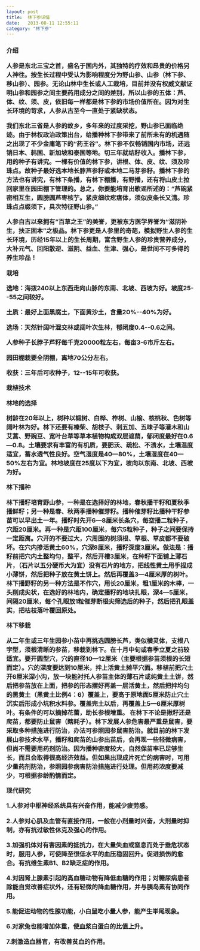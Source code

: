 ```yaml
---
layout: post
title:  林下参详情
date:   2013-08-11 12:55:11
category: "林下参"
---
```


<h3>
介绍

人参是东北三宝之首，盛名于国内外，其独特的疗效和昂贵的价格另人神往。按生长过程中受认为影响程度分为野山参、山参（林下参、移山参）、园参。无论山林中生长或人工栽培，目前并没有权威文献证明山参和园参之间主要药用成分之间的差别，所以山参的五体：芦、体、纹、须、皮，依旧每一样都是林下参的市场价值所在。因为对生长环境的苛求，人参从古至今一直处于紧缺状态。

我们东北三省是人参的故乡，多年来的过度采挖，野山参已面临绝迹。由于林权政治政策出台，给播种林下参带来了前所未有的机遇随之出现了不少金庸笔下的“药王谷”。林下参不仅畅销国内市场，还远销日本、韩国、新加坡和泰国等地。切三年就结籽收入。播林下参，用的种子有讲究。一棵有价值的林下参，讲根、体、皮、纹、须及珍珠点。故种子最好选本地长脖芦参籽或本地二马芽参籽。播林下参的方法也有讲究，有林下条播，有林下棚播，有野播，还有将山皮土拉回家里在园田棚下管理的。总之，你要能培育出歌谣所述的：“芦碗紧密相互生，圆膀圆芦枣核艼。紧皮细纹疙瘩体，须似皮条长又清。珍珠点点缀须下，具次特征野山参。”

人参自古以来拥有“百草之王”的美誉，更被东方医学界誉为“滋阴补生，扶正固本”之极品。林下参更是人参里的奇葩，模拟野生人参的生长环境，历经15年以上的生长周期，富含野生人参的珍贵营养成分，大补元气、回阳散逆、滋阴、益血、生津、强心，是世间不可多得的养生珍品！

栽培

选地：海拨240以上东西走向山脉的东南、北坡、西坡为好。坡度25--55之间较好。

土质：最好上面黑腐土，下面黄沙土，含量20%--40%为好。

选场：天然针阔叶混交林或阔叶次生林，郁闭度0.4--0.6之间。

人参种子长脖子芦籽每千克20000粒左右，每亩3-6市斤左右。

园田棚栽要全阴棚，离地70公分左右。

收获：三年后可收种子，12--15年可收获。

栽植技术

林地的选择

树龄在20年以上，树种以椴树、白桦、柞树、山榆、核桃秋、色树等阔叶林为好。林下还要有榛柴、胡枝子、刺五加、五味子等灌木和山艾蒿、野豌豆、宽叶台草等草本植物构成双层遮荫，郁闭度最好在0.6—0.8。土壤要求有丰富的有机质，要肥沃、疏松、不渍水，土壤温度适宜，蓄水透气性良好。空气湿度是40—80%，土壤湿度在40—50%左右为宜。林地坡度在25度以下为宜，坡向以东南、北坡、西坡为好。

林下播种

林下播籽培育野山参，一种是在选择好的林地，春秋播干籽和夏秋季播鲜籽；另一种是春、秋两季播种催芽籽。播种催芽籽比播种干籽参苗可以早出土一年。播籽时先开6—8厘米长条穴，每空播二粒种子，穴距20厘米。再一种是穴距100厘米，每穴5粒种子，种子之间要保持一定距离。穴开的不要过大，穴周围的树须根、草根、草皮都不要破坏。在穴内掺活黄土60%，穴深8厘米，播籽深度3厘米。做法是：播籽前把穴内土整均匀，整平，然后开槽3厘米，在种籽下面铺上薄石片，（石片以五分硬币大为宜）没有石片的地方，把线性黄土用手捏成小薄饼，然后把种子放在黄土饼上。然后再覆盖3—4厘米厚的树叶。 林下播野籽的另一种方法是不作穴，用长20厘米，粗1厘米的木棒，一头削成尖状，在选好的林地内，确定播籽的地块扎眼，深4—5厘米，间隔20厘米，每个孔眼放1粒催芽断根尖筛选后的种子，然后把孔眼盖实，把枯枝落叶覆回原处。

林下移栽

从二年生或三年生园参小苗中再挑选圆膀长芦，类似横灵体，支根八字型，须根清晰的参苗，移栽到林下。在十月中旬或春季立夏之前较适宜。要开圆型穴，穴的直径10—12厘米（主要根据参苗须根的长短而定）。穴的深度要达到10厘米，拌上活黄土摊平穴面。移植前把穴土开6厘米深小沟，放一块能衬托人参苗主体的薄石片或纯黄土土饼，然后把参苗放在上面，把参的形态摆好再盖一层活黄土，然后把拌均匀的黑黄土（黑黄土比例4：6）覆盖上，要高于原地面5厘米防止穴土沉实后形成小坑积水料参。覆盖完土以后，再覆盖上5—6厘米厚树叶。有条件的可以摘掉花蕾，助长参根增重。 在林下不论是揪籽还是爬苗，都要防止鼠害（瞎耗子）。林下发展人参危害最严重是鼠害，要采取多种措施进行防治，办法可参照园参鼠害防治。就目前的林下发展山参技术水平，播籽和爬苗的山参出苗后，会再现一些轻微病害，但尚不需要用药剂防治。因为播种密度较大，自然保苗率已足够生长，而且会取得很高经济效益。但如果出现成片死亡的病害时，可用少量药剂防治，参照园参病害防治措施进行处理。但用药浓度要减少，可根据参龄酌情而定。

现代研究

1.人参对中枢神经系统具有兴奋作用，能减少疲劳感。

2.人参对心肌及血管有直接作用，一般在小剂量时兴奋，大剂量时抑制，亦有抗过敏性休克及强心的作用。

3.加强机体对有害因素的抵抗力，在大量失血或窒息而处于垂危状态时，服用人参，可使降至很低水平的血压稳固回升。促进损伤的愈合。有抗维生素B1、B2缺乏症的作用。

4.对因肾上腺素引起的高血糖动物有降低血糖的作用；对糖尿病患者除能自觉改善症状外，还有轻微的降血糖作用，并与胰岛素有协同作用。

5.能促进动物的性腺功能，小白鼠吃小量人参，能产生举尾现象。

6.对家兔也能增加体重，使血浆白蛋白的比值上升。

7.刺激造血器官，有改善贫血的作用。
</h3>
